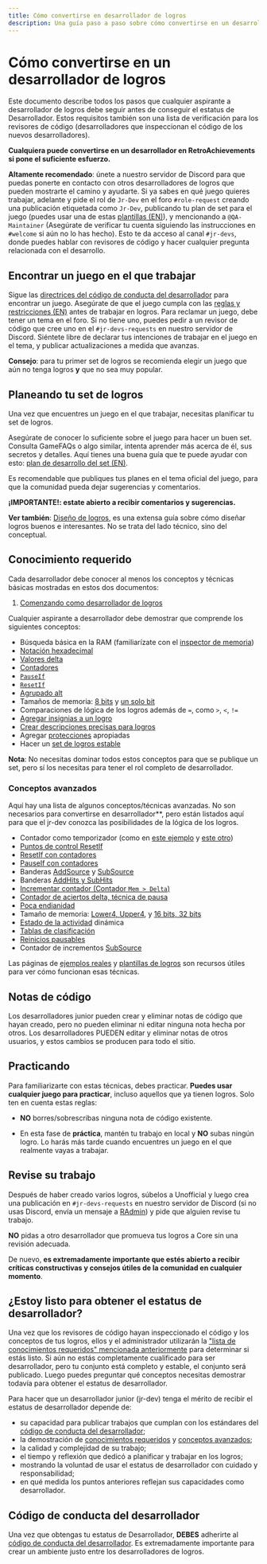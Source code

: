 ```yaml
---
title: Cómo convertirse en desarrollador de logros
description: Una guía paso a paso sobre cómo convertirse en un desarrollador de RetroAchievements, incluyendo el conocimiento requerido, planificación y mejores prácticas.
---
```


# Cómo convertirse en un desarrollador de logros

Este documento describe todos los pasos que cualquier aspirante a desarrollador de logros debe seguir antes de conseguir el estatus de Desarrollador.
Estos requisitos también son una lista de verificación para los revisores de código (desarrolladores que inspeccionan el código de los nuevos desarrolladores).

**Cualquiera puede convertirse en un desarrollador en RetroAchievements si pone el suficiente esfuerzo.**

**Altamente recomendado**: únete a nuestro servidor de Discord para que puedas ponerte en contacto con otros desarrolladores de logros que pueden mostrarte el camino y ayudarte. Si ya sabes en qué juego quieres trabajar, adelante y pide el rol de `Jr-Dev` en el foro `#role-request` creando una publicación etiquetada como `Jr-Dev`, publicando tu plan de set para el juego (puedes usar una de estas [plantillas (EN)](https://docs.google.com/spreadsheets/d/1VC2phJ9AUcZK5Ll4bVuMpJXED8QdM_nw8OdSAuLc3bI/edit)), y mencionando a `@QA-Maintainer` (Asegúrate de verificar tu cuenta siguiendo las instrucciones en `#welcome` si aún no lo has hecho). Esto te da acceso al canal `#jr-devs`, donde puedes hablar con revisores de código y hacer cualquier pregunta relacionada con el desarrollo.

## Encontrar un juego en el que trabajar

[//]: # "TODO: Review the anchor"

Sigue las [directrices del código de conducta del desarrollador](/es/guidelines/developers/code-of-conduct#working-on-empty-sets) para encontrar un juego.
Asegúrate de que el juego cumpla con las [reglas y restricciones (EN)](/developer-docs/jr-dev-rules#rules-and-restrictions) antes de trabajar en logros.
Para reclamar un juego, debe tener un tema en el foro.
Si no tiene uno, puedes pedir a un revisor de código que cree uno en el `#jr-devs-requests` en nuestro servidor de Discord.
Siéntete libre de declarar tus intenciones de trabajar en el juego en el tema, y publicar actualizaciones a medida que avanzas.

**Consejo**: para tu primer set de logros se recomienda elegir un juego que aún no tenga logros **y** que no sea muy popular.

## Planeando tu set de logros

Una vez que encuentres un juego en el que trabajar, necesitas planificar tu set de logros.

Asegúrate de conocer lo suficiente sobre el juego para hacer un buen set. Consulta GameFAQs o algo similar, intenta aprender más acerca de él, sus secretos y detalles.
Aquí tienes una buena guía que te puede ayudar con esto:
[plan de desarrollo del set (EN)](/es/developer-docs/set-development-roadmap).

Es recomendable que publiques tus planes en el tema oficial del juego, para que la comunidad pueda dejar sugerencias y comentarios.

**¡IMPORTANTE!: estate abierto a recibir comentarios y sugerencias.**

**Ver también**: [Diseño de logros](/es/developer-docs/achievement-design), es una extensa guía sobre cómo diseñar logros buenos e interesantes. No se trata del lado técnico, sino del conceptual.

## Conocimiento requerido

Cada desarrollador debe conocer al menos los conceptos y técnicas básicas mostradas en estos dos documentos:

1. [Comenzando como desarrollador de logros](/es/developer-docs/getting-started-as-an-achievement-developer)

Cualquier aspirante a desarrollador debe demostrar que comprende los siguientes conceptos:

[//]: # "TODO: Review the anchors"

- Búsqueda básica en la RAM (familiarízate con el [inspector de memoria](/es/developer-docs/memory-inspector))
- [Notación hexadecimal](/es/developer-docs/memory-inspector#decimal-binary-and-hexadecimal-notations)
- [Valores delta](/es/developer-docs/delta-values)
- [Contadores](/es/developer-docs/hit-counts)
- [`PauseIf`](/es/developer-docs/flags/pauseif)
- [`ResetIf`](/es/developer-docs/flags/resetif)
- [Agrupado alt](/es/developer-docs/alt-groups)
- Tamaños de memoria: [8 bits](/es/developer-docs/memory-inspector#8-bit-mode) y [un solo bit](/es/developer-docs/memory-inspector#single-bits)
- Comparaciones de lógica de los logros además de `=`, como `>`, `<`, `!=`
- [Agregar insignias a un logro](/es/general/ways-to-contribute)
- [Crear descripciones precisas para logros](/es/guidelines/developers/code-of-conduct#basic-achievement-design-guidelines)
- Agregar [protecciones](/es/developer-docs/getting-started-as-an-achievement-developer#important-tips) apropiadas
- Hacer un [set de logros estable](/es/developer-docs/getting-started-as-an-achievement-developer#important-tips)

**Nota**: No necesitas dominar todos estos conceptos para que se publique un set, pero sí los necesitas para tener el rol completo de desarrollador.

### Conceptos avanzados

Aquí hay una lista de algunos conceptos/técnicas avanzadas.
No son necesarios para convertirse en desarrollador\*\*, pero están listados aquí para que el jr-dev conozca las posibilidades de la lógica de los logros.

[//]: # "TODO: Review the anchors"

- Contador como temporizador (como en [este ejemplo](/es/developer-docs/real-examples/using-hit-counts-as-a-timer) y [este otro](/es/developer-docs/real-examples/creating-a-timer-with-reset-if-hits-based-on-the-speed-of-the-game))
- [Puntos de control ResetIf](/es/developer-docs/achievement-templates#finish-level-n-without-dying-or-getting-hit-using-a-weapon-etc)
- [ResetIf con contadores](/es/developer-docs/flags/resetif#resetif-with-hit-counts)
- [PauseIf con contadores](/es/developer-docs/flags/pauseif#pauseif-with-hit-counts)
- Banderas [AddSource](/es/developer-docs/flags/addsource) y [SubSource](/es/developer-docs/flags/subsource)
- Banderas [AddHits y SubHits](/es/developer-docs/flags/addhits-subhits)
- [Incrementar contador (Contador `Mem > Delta`)](/es/developer-docs/real-examples/using-delta-values-and-hit-counts-to-detect-an-increment)
- [Contador de aciertos delta, técnica de pausa](/es/developer-docs/achievement-templates#check-for-a-specific-value-changing-to-another-specific-value-ten-times)
- [Poca endianidad](/es/developer-docs/memory-inspector#endianness)
- Tamaño de memoria: [Lower4, Upper4](/es/developer-docs/memory-inspector#upper4-and-lower4), y [16 bits, 32 bits](/es/developer-docs/memory-inspector#1632-bit-mode)
- [Estado de la actividad](/es/developer-docs/rich-presence) dinámica
- [Tablas de clasificación](/es/developer-docs/leaderboards)
- [Reinicios pausables](/es/developer-docs/achievement-templates#conditional-resets)
- Contador de incrementos [SubSource](/es/developer-docs/flags/subsource#using-subsource-to-count-increments)

Las páginas de [ejemplos reales](/es/developer-docs/real-examples) y [plantillas de logros](/es/developer-docs/achievement-templates) son recursos útiles para ver cómo funcionan esas técnicas.

## Notas de código

Los desarrolladores junior pueden crear y eliminar notas de código que hayan creado, pero no pueden eliminar ni editar ninguna nota hecha por otros.
Los desarrolladores PUEDEN editar y eliminar notas de otros usuarios, y estos cambios se producen para todo el sitio.

## Practicando

Para familiarizarte con estas técnicas, debes practicar. **Puedes usar cualquier juego para practicar**, incluso aquellos que ya tienen logros. Solo ten en cuenta estas reglas:

- **NO** borres/sobrescribas ninguna nota de código existente.

- En esta fase de **práctica**, mantén tu trabajo en local y **NO** subas ningún logro. Lo harás más tarde cuando encuentres un juego en el que realmente vayas a trabajar.

## Revise su trabajo

Después de haber creado varios logros, súbelos a Unofficial y luego crea una publicación en `#jr-devs-requests` en nuestro servidor de Discord (si no usas Discord, envía un mensaje a [RAdmin](http://retroachievements.org/user/RAdmin)) y pide que alguien revise tu trabajo.

**NO** pidas a otro desarrollador que promueva tus logros a Core sin una revisión adecuada.

De nuevo, **es extremadamente importante que estés abierto a recibir críticas constructivas y consejos útiles de la comunidad en cualquier momento**.

## ¿Estoy listo para obtener el estatus de desarrollador?

Una vez que los revisores de código hayan inspeccionado el código y los conceptos de tus logros, ellos y el administrador utilizarán la ["lista de conocimientos requeridos" mencionada anteriormente](#conocimiento-requerido) para determinar si estás listo.
Si aún no estás completamente cualificado para ser desarrollador, pero tu conjunto está completo y estable, el conjunto será publicado.
Luego puedes preguntar qué conceptos necesitas demostrar todavía para obtener el estatus de desarrollador.

Para hacer que un desarrollador junior (jr-dev) tenga el mérito de recibir el estatus de desarrollador depende de:

- su capacidad para publicar trabajos que cumplan con los estándares del [código de conducta del desarrollador](/es/guidelines/developers/code-of-conduct);
- la demostración de [conocimientos requeridos](#conocimiento-requerido) y [conceptos avanzados](#conceptos-avanzados);
- la calidad y complejidad de su trabajo;
- el tiempo y reflexión que dedicó a planificar y trabajar en los logros;
- mostrando la voluntad de usar el estatus de desarrollador con cuidado y responsabilidad;
- en qué medida los puntos anteriores reflejan sus capacidades como desarrollador.

## Código de conducta del desarrollador

Una vez que obtengas tu estatus de Desarrollador, **DEBES** adherirte al [código de conducta del desarrollador](/es/guidelines/developers/code-of-conduct).
Es extremadamente importante para crear un ambiente justo entre los desarrolladores de logros.
